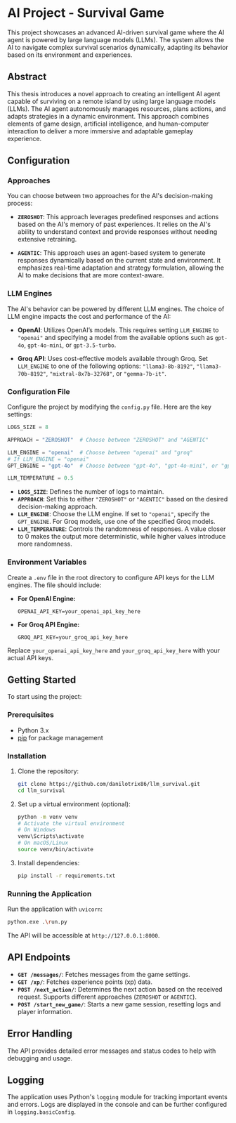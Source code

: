 # AI Project - Survival Game

This project showcases an advanced AI-driven survival game where the AI agent is powered by large language models (LLMs). The system allows the AI to navigate complex survival scenarios dynamically, adapting its behavior based on its environment and experiences.

## Abstract

This thesis introduces a novel approach to creating an intelligent AI agent capable of surviving on a remote island by using large language models (LLMs). The AI agent autonomously manages resources, plans actions, and adapts strategies in a dynamic environment. This approach combines elements of game design, artificial intelligence, and human-computer interaction to deliver a more immersive and adaptable gameplay experience.

## Configuration

### Approaches

You can choose between two approaches for the AI's decision-making process:

- **`ZEROSHOT`**: This approach leverages predefined responses and actions based on the AI's memory of past experiences. It relies on the AI's ability to understand context and provide responses without needing extensive retraining.

- **`AGENTIC`**: This approach uses an agent-based system to generate responses dynamically based on the current state and environment. It emphasizes real-time adaptation and strategy formulation, allowing the AI to make decisions that are more context-aware.

### LLM Engines

The AI's behavior can be powered by different LLM engines. The choice of LLM engine impacts the cost and performance of the AI:

- **OpenAI**: Utilizes OpenAI’s models. This requires setting `LLM_ENGINE` to `"openai"` and specifying a model from the available options such as `gpt-4o`, `gpt-4o-mini`, or `gpt-3.5-turbo`.

- **Groq API**: Uses cost-effective models available through Groq. Set `LLM_ENGINE` to one of the following options: `"llama3-8b-8192"`, `"llama3-70b-8192"`, `"mixtral-8x7b-32768"`, or `"gemma-7b-it"`.

### Configuration File

Configure the project by modifying the `config.py` file. Here are the key settings:

```python
LOGS_SIZE = 8

APPROACH = "ZEROSHOT"  # Choose between "ZEROSHOT" and "AGENTIC"

LLM_ENGINE = "openai"  # Choose between "openai" and "groq"
# If LLM_ENGINE = "openai"
GPT_ENGINE = "gpt-4o"  # Choose between "gpt-4o", "gpt-4o-mini", or "gpt-3.5-turbo"

LLM_TEMPERATURE = 0.5
```

- **`LOGS_SIZE`**: Defines the number of logs to maintain.
- **`APPROACH`**: Set this to either `"ZEROSHOT"` or `"AGENTIC"` based on the desired decision-making approach.
- **`LLM_ENGINE`**: Choose the LLM engine. If set to `"openai"`, specify the `GPT_ENGINE`. For Groq models, use one of the specified Groq models.
- **`LLM_TEMPERATURE`**: Controls the randomness of responses. A value closer to 0 makes the output more deterministic, while higher values introduce more randomness.

### Environment Variables

Create a `.env` file in the root directory to configure API keys for the LLM engines. The file should include:

- **For OpenAI Engine:**
  ```plaintext
  OPENAI_API_KEY=your_openai_api_key_here
  ```

- **For Groq API Engine:**
  ```plaintext
  GROQ_API_KEY=your_groq_api_key_here
  ```

Replace `your_openai_api_key_here` and `your_groq_api_key_here` with your actual API keys.

## Getting Started

To start using the project:

### Prerequisites

- Python 3.x
- [pip](https://pip.pypa.io/en/stable/installation/) for package management

### Installation

1. Clone the repository:
   ```bash
   git clone https://github.com/danilotrix86/llm_survival.git
   cd llm_survival
   ```

2. Set up a virtual environment (optional):
   ```bash
   python -m venv venv
   # Activate the virtual environment
   # On Windows
   venv\Scripts\activate
   # On macOS/Linux
   source venv/bin/activate
   ```

3. Install dependencies:
   ```bash
   pip install -r requirements.txt
   ```

### Running the Application

Run the application with `uvicorn`:
```bash
python.exe .\run.py
```

The API will be accessible at `http://127.0.0.1:8000`.

## API Endpoints

- **`GET /messages/`**: Fetches messages from the game settings.
- **`GET /xp/`**: Fetches experience points (xp) data.
- **`POST /next_action/`**: Determines the next action based on the received request. Supports different approaches (`ZEROSHOT` or `AGENTIC`).
- **`POST /start_new_game/`**: Starts a new game session, resetting logs and player information.

## Error Handling

The API provides detailed error messages and status codes to help with debugging and usage.

## Logging

The application uses Python's `logging` module for tracking important events and errors. Logs are displayed in the console and can be further configured in `logging.basicConfig`.
